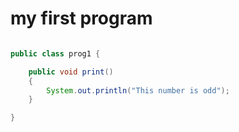 # my first program

```java

public class prog1 {

    public void print()
    {
        System.out.println("This number is odd");
    }

}

```
